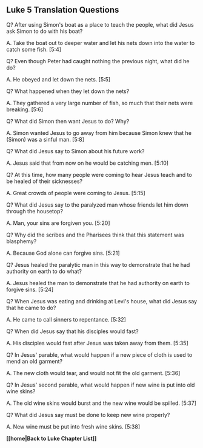 ## Luke 5 Translation Questions ##

Q? After using Simon's boat as a place to teach the people, what did Jesus ask Simon to do with his boat?

A. Take the boat out to deeper water and let his nets down into the water to catch some fish. [5:4]

Q? Even though Peter had caught nothing the previous night, what did he do?

A. He obeyed and let down the nets. [5:5]

Q? What happened when they let down the nets?

A. They gathered a very large number of fish, so much that their nets were breaking. [5:6]

Q? What did Simon then want Jesus to do? Why?

A. Simon wanted Jesus to go away from him because Simon knew that he (Simon) was a sinful man. [5:8]

Q? What did Jesus say to Simon about his future work?

A. Jesus said that from now on he would be catching men. [5:10]

Q? At this time, how many people were coming to hear Jesus teach and to be healed of their sicknesses?

A. Great crowds of people were coming to Jesus. [5:15]

Q? What did Jesus say to the paralyzed man whose friends let him down through the housetop?

A. Man, your sins are forgiven you. [5:20]

Q? Why did the scribes and the Pharisees think that this statement was blasphemy?

A. Because God alone can forgive sins. [5:21]

Q? Jesus healed the paralytic man in this way to demonstrate that he had authority on earth to do what?

A. Jesus healed the man to demonstrate that he had authority on earth to forgive sins. [5:24]

Q? When Jesus was eating and drinking at Levi's house, what did Jesus say that he came to do?

A. He came to call sinners to repentance. [5:32]

Q? When did Jesus say that his disciples would fast?

A. His disciples would fast after Jesus was taken away from them. [5:35]

Q? In Jesus' parable, what would happen if a new piece of cloth is used to mend an old garment?

A. The new cloth would tear, and would not fit the old garment. [5:36]

Q? In Jesus' second parable, what would happen if new wine is put into old wine skins?

A. The old wine skins would burst and the new wine would be spilled. [5:37]

Q? What did Jesus say must be done to keep new wine properly?

A. New wine must be put into fresh wine skins. [5:38]

__[[home|Back to Luke Chapter List]]__

